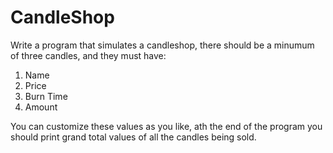# CandleShop

Write a program that simulates a candleshop, there should be a minumum of three candles, and they must have:

1. Name
2. Price
3. Burn Time
4. Amount

You can customize these values as you like, ath the end of the program you should print grand total values of all the candles being sold.
